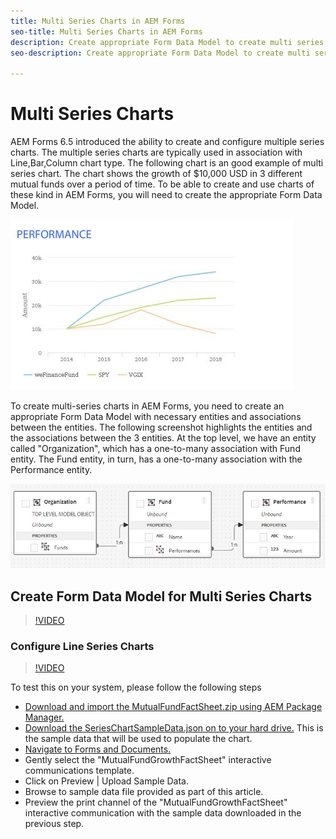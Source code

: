 ```yaml
---
title: Multi Series Charts in AEM Forms
seo-title: Multi Series Charts in AEM Forms
description: Create appropriate Form Data Model to create multi series charts in print and web channel documents.
seo-description: Create appropriate Form Data Model to create multi series charts in print and web channel documents.

---
```


# Multi Series Charts

AEM Forms 6.5 introduced the ability to create and configure multiple series charts. The multiple series charts are typically used in association with Line,Bar,Column chart type. The following chart is an good example of multi series chart. The chart shows the growth of $10,000 USD in 3 different mutual funds over a period of time. To be able to create and use charts of these kind in AEM Forms, you will need to create the appropriate Form Data Model.

![multiseries](assets/seriescharts.jfif)

To create multi-series charts in AEM Forms, you need to create an appropriate Form Data Model with necessary entities and associations between the entities. The following screenshot highlights the entities and the associations between the 3 entities. At the top level, we have an entity called "Organization", which has a one-to-many association with Fund entity. The Fund entity, in turn, has a one-to-many association with the Performance entity.

![formdatamodel](assets/formdatamodel.jfif)


## Create Form Data Model for Multi Series Charts

>[!VIDEO](https://video.tv.adobe.com/v/26352/quality=9)


### Configure Line Series Charts

>[!VIDEO](https://video.tv.adobe.com/v/26353?quality=9)


To test this on your system, please follow the following steps

* [Download and import the MutualFundFactSheet.zip using AEM Package Manager.](assets/mutualfundfactsheet.zip)
* [Download the SeriesChartSampleData.json on to your hard drive.](assets/serieschartsampledata.json) This is the sample data that will be used to populate the chart.
* [Navigate to Forms and Documents.](https://helpx.adobe.com/aem/forms.html/content/dam/formsanddocuments.html)
* Gently select the "MutualFundGrowthFactSheet" interactive communications template.
* Click on Preview | Upload Sample Data.
* Browse to sample data file provided as part of this article.
* Preview the print channel of the "MutualFundGrowthFactSheet" interactive communication with the sample data downloaded in the previous step.
